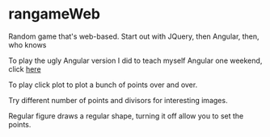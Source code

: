 # rangameWeb
Random game that's web-based.  Start out with JQuery, then Angular, then, who knows

To play the ugly Angular version I did to teach myself Angular one weekend, click [here](https://seekatar.github.io/rangameWeb/)

To play click plot to plot a bunch of points over and over.

Try different number of points and divisors for interesting images.

Regular figure draws a regular shape, turning it off allow you to set the points.
